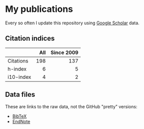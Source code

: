 # My publications

Every so often I update this repository using [Google Scholar][1] data.

## Citation indices

|   | All | Since 2009 |
|---|----:|-----------:|
| Citations | 198 | 137 |
| h-index | 6 | 5 |
| i10-index | 4 | 2 |

## Data files

These are links to the raw data, not the GitHub "pretty" versions:

* [BibTeX][2]
* [EndNote][3]

[1]: http://scholar.google.co.uk/citations?user=lIcRrmQAAAAJ&hl=en
[2]: https://raw.githubusercontent.com/hainesr/publications/master/RobertHaines.bib
[3]: https://raw.githubusercontent.com/hainesr/publications/master/RobertHaines.enw
